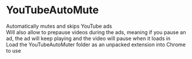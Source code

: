 # YouTubeAutoMute
Automatically mutes and skips YouTube ads <br />
Will also allow to prepause videos during the ads, meaning if you pause an ad, the ad will keep playing and the video will pause when it loads in <br />
Load the YouTubeAutoMuter folder as an unpacked extension into Chrome to use <br />


